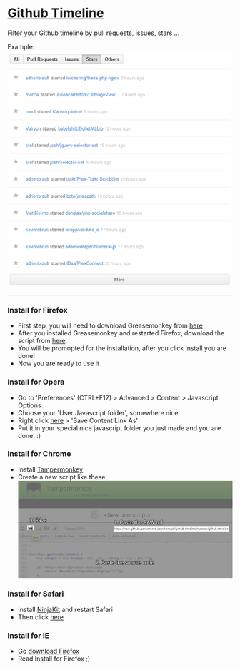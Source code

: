 # [Github Timeline](https://github.com/romqin/github-timeline)

Filter your Github timeline by pull requests, issues, stars ...

Example:  
![Example with stars](screenshot/stars.png)

---

### Install for Firefox

 * First step, you will need to download Greasemonkey from [here](https://addons.mozilla.org/en-US/firefox/addon/greasemonkey/)
 * After you installed Greasemonkey and restarted Firefox, download the script from [here](https://github.com/downloads/romqin/github-timeline/github-timeline.js).
 * You will be promopted for the installation, after you click install you are done!
 * Now you are ready to use it

### Install for Opera

 * Go to 'Preferences' (CTRL+F12) > Advanced > Content > Javascript Options
 * Choose your 'User Javascript folder', somewhere nice
 * Right click [here](https://github.com/downloads/romqin/github-timeline/github-timeline.js) > 'Save Content Link As'
 * Put it in your special nice javascript folder you just made and you are done. :)

### Install for Chrome

 * Install [Tampermonkey](https://chrome.google.com/webstore/detail/tampermonkey/dhdgffkkebhmkfjojejmpbldmpobfkfo)
 * Create a new script like these:
![Tampermonkey configuration](screenshot/chrome.png)


### Install for Safari

 * Install [NinjaKit](http://ss-o.net/safari/extension/NinjaKit.safariextz) and restart Safari
 * Then click [here](https://github.com/downloads/romqin/github-timeline/github-timeline.js)

### Install for IE

* Go [download Firefox](http://www.mozilla.org/en-US/firefox/is-better-than-ie)
* Read Install for Firefox ;)
